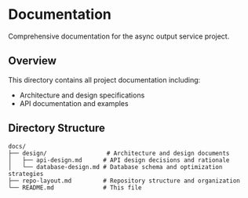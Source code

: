 # Documentation

Comprehensive documentation for the async output service project.

## Overview

This directory contains all project documentation including:
- Architecture and design specifications
- API documentation and examples

## Directory Structure

```
docs/
├── design/                 # Architecture and design documents
│   ├── api-design.md      # API design decisions and rationale
│   └── database-design.md # Database schema and optimization strategies
├── repo-layout.md         # Repository structure and organization
└── README.md              # This file
```